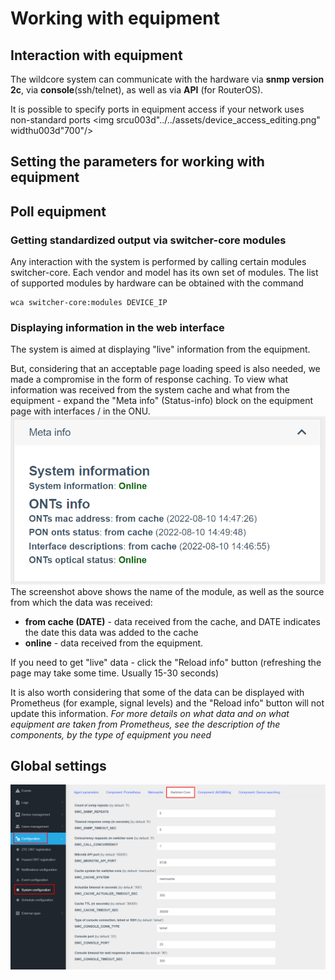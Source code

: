 # Working with equipment

## Interaction with equipment
The wildcore system can communicate with the hardware via **snmp version 2c**,
via **console**(ssh/telnet), as well as via **API** (for RouterOS).

It is possible to specify ports in equipment access if your network uses non-standard ports
<img srcu003d"../../assets/device_access_editing.png" widthu003d"700"/>

## Setting the parameters for working with equipment

## Poll equipment
### Getting standardized output via switcher-core modules
Any interaction with the system is performed by calling certain modules switcher-core.
Each vendor and model has its own set of modules.
The list of supported modules by hardware can be obtained with the command
```
wca switcher-core:modules DEVICE_IP
```

### Displaying information in the web interface
The system is aimed at displaying "live" information from the equipment.

But, considering that an acceptable page loading speed is also needed, we made a compromise in the form of response caching.
To view what information was received from the system cache and what from the equipment - expand the "Meta info" (Status-info) block on the equipment page with interfaces / in the ONU.
![](../assets/meta_info_loading.png)
The screenshot above shows the name of the module, as well as the source from which the data was received:

* **from cache (DATE)** - data received from the cache, and DATE indicates the date this data was added to the cache
* **online** - data received from the equipment.

If you need to get "live" data - click the "Reload info" button (refreshing the page may take some time. Usually 15-30 seconds)

It is also worth considering that some of the data can be displayed with Prometheus (for example, signal levels) and the "Reload info" button will not update this information.
_For more details on what data and on what equipment are taken from Prometheus, see the description of the components, by the type of equipment you need_

## Global settings
![](../assets/switcher_core_config.png)

